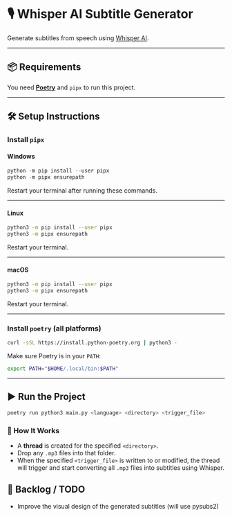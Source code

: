 # 🎙️ Whisper AI Subtitle Generator

Generate subtitles from speech using [Whisper AI](https://github.com/openai/whisper).

---

## 📦 Requirements

You need **[Poetry](https://python-poetry.org/)** and `pipx` to run this project.

---

## 🛠️ Setup Instructions

### Install `pipx`

#### Windows

```powershell
python -m pip install --user pipx
python -m pipx ensurepath
```

Restart your terminal after running these commands.

---

#### Linux

```bash
python3 -m pip install --user pipx
python3 -m pipx ensurepath
```

Restart your terminal.

---

#### macOS

```bash
python3 -m pip install --user pipx
python3 -m pipx ensurepath
```

Restart your terminal.

---

### Install `poetry` (all platforms)

```bash
curl -sSL https://install.python-poetry.org | python3 -
```

Make sure Poetry is in your `PATH`:

```bash
export PATH="$HOME/.local/bin:$PATH"
```

---

## ▶️ Run the Project

```bash
poetry run python3 main.py <language> <directory> <trigger_file>
```

### 🧵 How It Works

- A **thread** is created for the specified `<directory>`.
- Drop any `.mp3` files into that folder.
- When the specified `<trigger_file>` is written to or modified, the thread will trigger and start converting all `.mp3` files into subtitles using Whisper.



## 📝 Backlog / TODO

- Improve the visual design of the generated subtitles (will use pysubs2)
